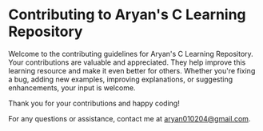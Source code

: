 # Contributing to Aryan's C Learning Repository

Welcome to the contributing guidelines for Aryan's C Learning Repository. Your contributions are valuable and appreciated. They help improve this learning resource and make it even better for others. Whether you're fixing a bug, adding new examples, improving explanations, or suggesting enhancements, your input is welcome.

Thank you for your contributions and happy coding!

For any questions or assistance, contact me at aryan010204@gmail.com.
